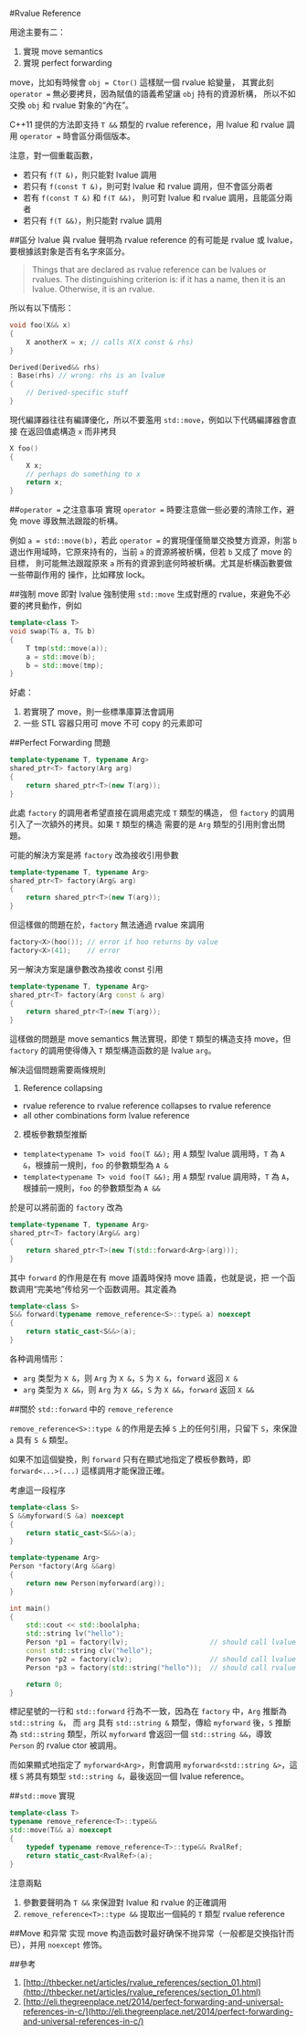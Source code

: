 #Rvalue Reference

用途主要有二：
1. 實現 move semantics
2. 實現 perfect forwarding

move，比如有時候會 `obj = Ctor()` 這樣賦一個 rvalue 給變量，
其實此刻 `operator =` 無必要拷貝，因為賦值的語義希望讓 `obj` 持有的資源析構，
所以不如交換 `obj` 和 rvalue 對象的“內在”。

C++11 提供的方法即支持 `T &&` 類型的 rvalue reference，用 lvalue
和 rvalue 調用 `operator =` 時會區分兩個版本。

注意，對一個重載函數，

* 若只有 `f(T &)`，則只能對 lvalue 調用
* 若只有 `f(const T &)`，則可對 lvalue 和 rvalue 調用，但不會區分兩者
* 若有 `f(const T &)` 和 `f(T &&)`， 則可對 lvalue 和 rvalue 調用，且能區分兩者
* 若只有 `f(T &&)`，則只能對 rvalue 調用

##區分 lvalue 與 rvalue
聲明為 rvalue reference 的有可能是 rvalue 或 lvalue，要根據該對象是否有名字來區分。

> Things that are declared as rvalue reference can be lvalues or rvalues.
> The distinguishing criterion is: if it has a name, then it is an lvalue.
> Otherwise, it is an rvalue.

所以有以下情形：

```cpp
void foo(X&& x)
{
    X anotherX = x; // calls X(X const & rhs)
}

Derived(Derived&& rhs) 
: Base(rhs) // wrong: rhs is an lvalue
{
    // Derived-specific stuff
}
```

現代編譯器往往有編譯優化，所以不要濫用 `std::move`，例如以下代碼編譯器會直接
在返回值處構造 `x` 而非拷貝

```cpp
X foo()
{
    X x;
    // perhaps do something to x
    return x;
}
```

##`operator =` 之注意事項
實現 `operator =` 時要注意做一些必要的清除工作，避免 move 導致無法跟蹤的析構。

例如 `a = std::move(b)`，若此 `operator =` 的實現僅僅簡單交換雙方資源，則當 `b`
退出作用域時，它原來持有的，当前 `a` 的資源將被析構，但若 `b` 又成了 move 的目標，
則可能無法跟蹤原來 `a` 所有的資源到底何時被析構。尤其是析構函數要做一些帶副作用的
操作，比如釋放 lock。

##強制 move
即對 lvalue 強制使用 `std::move` 生成對應的 rvalue，來避免不必要的拷貝動作，例如

```C++
template<class T> 
void swap(T& a, T& b) 
{ 
    T tmp(std::move(a));
    a = std::move(b); 
    b = std::move(tmp);
} 
```

好處：
1. 若實現了 move，則一些標準庫算法會調用
2. 一些 STL 容器只用可 move 不可 copy 的元素即可


##Perfect Forwarding 問題

```cpp
template<typename T, typename Arg> 
shared_ptr<T> factory(Arg arg)
{ 
    return shared_ptr<T>(new T(arg));
} 
```

此處 `factory` 的調用者希望直接在調用處完成 `T` 類型的構造，
但 `factory` 的調用引入了一次額外的拷貝。如果 `T` 類型的構造
需要的是 `Arg` 類型的引用則會出問題。

可能的解決方案是將 `factory` 改為接收引用參數

```cpp
template<typename T, typename Arg> 
shared_ptr<T> factory(Arg& arg)
{ 
    return shared_ptr<T>(new T(arg));
} 
```

但這樣做的問題在於，`factory` 無法通過 rvalue 來調用

```cpp
factory<X>(hoo()); // error if hoo returns by value
factory<X>(41);    // error
```

另一解決方案是讓參數改為接收 const 引用

```cpp
template<typename T, typename Arg> 
shared_ptr<T> factory(Arg const & arg)
{ 
    return shared_ptr<T>(new T(arg));
} 
```

這樣做的問題是 move semantics 無法實現，即使 `T` 類型的構造支持 move，但 `factory` 的調用使得傳入 `T` 類型構造函数的是 lvalue `arg`。

解決這個問題需要兩條規則

1. Reference collapsing
  * rvalue reference to rvalue reference collapses to rvalue reference
  * all other combinations form lvalue reference
2. 模板參數類型推斷
  * `template<typename T> void foo(T &&);` 用 `A` 類型 lvalue 調用時，`T` 為 `A &`，根據前一規則，`foo` 的參數類型為 `A &`
  * `template<typename T> void foo(T &&);` 用 `A` 類型 rvalue 調用時，`T` 為 `A`，根據前一規則，`foo` 的參數類型為 `A &&`

於是可以將前面的 `factory` 改為

```cpp
template<typename T, typename Arg> 
shared_ptr<T> factory(Arg&& arg)
{ 
    return shared_ptr<T>(new T(std::forward<Arg>(arg)));
} 
```

其中 `forward` 的作用是在有 move 語義時保持 move 語義，也就是说，把
一个函数调用“完美地”传给另一个函数调用。其定義為

```cpp
template<class S>
S&& forward(typename remove_reference<S>::type& a) noexcept
{
    return static_cast<S&&>(a);
} 
```

各种调用情形：

* `arg` 类型为 `X &`，则 `Arg` 为 `X &`，`S` 为 `X &`，`forward` 返回 `X &`
* `arg` 类型为 `X &&`，则 `Arg` 为 `X &&`，`S` 为 `X &&`，`forward` 返回 `X &&`


##關於 `std::forward` 中的 `remove_reference`

`remove_reference<S>::type &` 的作用是去掉 `S` 上的任何引用，只留下 `S`，來保證 `a` 具有 `S &` 類型。

如果不加這個變換，則 `forward` 只有在顯式地指定了模板參數時，即 `forward<...>(...)` 這樣調用才能保證正確。

考慮這一段程序

```cpp
template<class S>
S &&myforward(S &a) noexcept
{
    return static_cast<S&&>(a);
}

template<typename Arg>
Person *factory(Arg &&arg)
{
    return new Person(myforward(arg));
}

int main()
{
    std::cout << std::boolalpha;
    std::string lv("hello");
    Person *p1 = factory(lv);                    // should call lvalue ctor [*]
    const std::string clv("hello");
    Person *p2 = factory(clv);                   // should call lvalue ctor
    Person *p3 = factory(std::string("hello"));  // should call rvalue ctor

    return 0;
}
```

標記星號的一行和 `std::forward` 行為不一致，因為在 `factory` 中，`Arg` 推斷為 `std::string &`，
而 `arg` 具有 `std::string &` 類型，傳給 `myforward` 後，`S` 推斷為 `std::string` 類型，所以
`myforward` 會返回一個 `std::string &&`，導致 `Person` 的 rvalue ctor 被調用。

而如果顯式地指定了 `myforward<Arg>`，則會調用 `myforward<std::string &>`，這樣 `S` 將具有類型
`std::string &`，最後返回一個 lvalue reference。

##`std::move` 實現

```cpp
template<class T> 
typename remove_reference<T>::type&&
std::move(T&& a) noexcept
{
    typedef typename remove_reference<T>::type&& RvalRef;
    return static_cast<RvalRef>(a);
} 
```

注意兩點

1. 參數要聲明為 `T &&` 來保證對 lvalue 和 rvalue 的正確調用
2. `remove_reference<T>::type &&` 提取出一個純的 `T` 類型 rvalue reference


##Move 和异常
实现 move 构造函数时最好确保不抛异常（一般都是交换指针而已），并用 `noexcept` 修饰。


##參考

1. [http://thbecker.net/articles/rvalue_references/section_01.html](http://thbecker.net/articles/rvalue_references/section_01.html)
2. [http://eli.thegreenplace.net/2014/perfect-forwarding-and-universal-references-in-c/](http://eli.thegreenplace.net/2014/perfect-forwarding-and-universal-references-in-c/)
